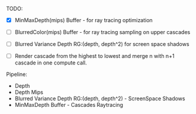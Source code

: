 TODO:
- [x] MinMaxDepth(mips) Buffer - for ray tracing optimization
- [ ] BlurredColor(mips) Buffer - for ray tracing sampling on upper cascades
- [ ] Blurred Variance Depth RG:(depth, depth^2) for screen space shadows
- [ ] Render cascade from the highest to lowest and merge n with n+1 cascade in one compute call. 


Pipeline:
- Depth
- Depth Mips
- Blurred Variance Depth RG:(depth, depth^2) - ScreenSpace Shadows
- MinMaxDepth Buffer - Cascades Raytracing